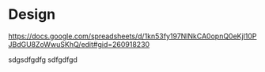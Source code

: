 # Design

https://docs.google.com/spreadsheets/d/1kn53fy197NlNkCA0opnQ0eKjl10PJBdGU8ZoWwuSKhQ/edit#gid=260918230


sdgsdfgdfg
sdfgdfgd




